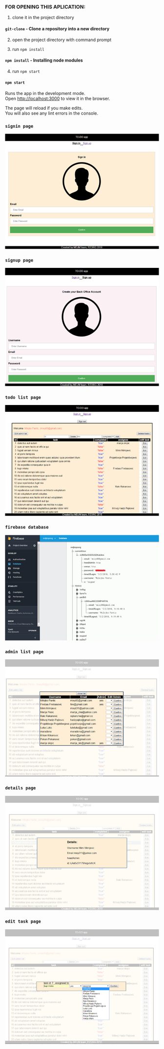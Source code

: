 ### FOR OPENING THIS APLICATION:

1. clone it in the project directory
#### `git-clone` - Clone a repository into a new directory

2. open the project directory with command prompt

3. run `npm install` 
#### `npm install` - Installing node modules



4. run `npm start`
#### `npm start`

Runs the app in the development mode.<br>
Open [http://localhost:3000](http://localhost:3000) to view it in the browser.

The page will reload if you make edits.<br>
You will also see any lint errors in the console.





### `signin page`
![Screenshot](signin.png)

### `signup page`
![Screenshot](signup.png)

### `todo list page`
![Screenshot](todolist.png)

### `firebase database`
![Screenshot](database.png)

### `admin list page`
![Screenshot](adminlist.png)

### `details page`
![Screenshot](details.png)

### `edit task page`
![Screenshot](edittask.png)

